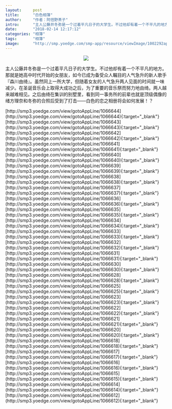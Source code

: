 ```yaml
---
layout:     post
title:      "白色相簿"
author:     "作者：阿倍野茶子"
intro:      "主人公藤井冬弥是一个过着平凡日子的大学生。不过他却有着一个不平凡的地方。那就是她高中时代开始的女朋友，如今已成为备受众人瞩目的人气急升的新人歌手『森川由绮』。虽然同上一所大学，但随着女友的人气急升两人见面的时间就一味减少。在圣诞音乐会上取得大成功之后，为了重要的音乐祭而努力地由绮。两人越来越难相见。之后由绮在集训的别墅里，看到同一事务所的前辈也就是顶级偶像的绪方理奈和冬弥的合照后受到了打击——白色的恋之相册将会如何发展！？"
date:       "2018-02-14 12:17:12"
categories: "相簿"
tags:       "相簿"
image:      "http://smp.yoedge.com/smp-app/resource/viewImage/1002292appline.png"
---
```

<div style="text-align: center">
<p><img src="http://smp.yoedge.com/smp-app/resource/viewImage/1002292appline.png"/></p>
</div>
<p class="post-meta">
<span>主人公藤井冬弥是一个过着平凡日子的大学生。不过他却有着一个不平凡的地方。那就是她高中时代开始的女朋友，如今已成为备受众人瞩目的人气急升的新人歌手『森川由绮』。虽然同上一所大学，但随着女友的人气急升两人见面的时间就一味减少。在圣诞音乐会上取得大成功之后，为了重要的音乐祭而努力地由绮。两人越来越难相见。之后由绮在集训的别墅里，看到同一事务所的前辈也就是顶级偶像的绪方理奈和冬弥的合照后受到了打击——白色的恋之相册将会如何发展！？</span>
</p>
[http://smp3.yoedge.com/view/gotoAppLine/1066644](http://smp3.yoedge.com/view/gotoAppLine/1066644){:target="_blank"}
[http://smp3.yoedge.com/view/gotoAppLine/1066643](http://smp3.yoedge.com/view/gotoAppLine/1066643){:target="_blank"}
[http://smp3.yoedge.com/view/gotoAppLine/1066642](http://smp3.yoedge.com/view/gotoAppLine/1066642){:target="_blank"}
[http://smp3.yoedge.com/view/gotoAppLine/1066641](http://smp3.yoedge.com/view/gotoAppLine/1066641){:target="_blank"}
[http://smp3.yoedge.com/view/gotoAppLine/1066640](http://smp3.yoedge.com/view/gotoAppLine/1066640){:target="_blank"}
[http://smp3.yoedge.com/view/gotoAppLine/1066639](http://smp3.yoedge.com/view/gotoAppLine/1066639){:target="_blank"}
[http://smp3.yoedge.com/view/gotoAppLine/1066638](http://smp3.yoedge.com/view/gotoAppLine/1066638){:target="_blank"}
[http://smp3.yoedge.com/view/gotoAppLine/1066637](http://smp3.yoedge.com/view/gotoAppLine/1066637){:target="_blank"}
[http://smp3.yoedge.com/view/gotoAppLine/1066636](http://smp3.yoedge.com/view/gotoAppLine/1066636){:target="_blank"}
[http://smp3.yoedge.com/view/gotoAppLine/1066635](http://smp3.yoedge.com/view/gotoAppLine/1066635){:target="_blank"}
[http://smp3.yoedge.com/view/gotoAppLine/1066634](http://smp3.yoedge.com/view/gotoAppLine/1066634){:target="_blank"}
[http://smp3.yoedge.com/view/gotoAppLine/1066633](http://smp3.yoedge.com/view/gotoAppLine/1066633){:target="_blank"}
[http://smp3.yoedge.com/view/gotoAppLine/1066632](http://smp3.yoedge.com/view/gotoAppLine/1066632){:target="_blank"}
[http://smp3.yoedge.com/view/gotoAppLine/1066631](http://smp3.yoedge.com/view/gotoAppLine/1066631){:target="_blank"}
[http://smp3.yoedge.com/view/gotoAppLine/1066630](http://smp3.yoedge.com/view/gotoAppLine/1066630){:target="_blank"}
[http://smp3.yoedge.com/view/gotoAppLine/1066628](http://smp3.yoedge.com/view/gotoAppLine/1066628){:target="_blank"}
[http://smp3.yoedge.com/view/gotoAppLine/1066625](http://smp3.yoedge.com/view/gotoAppLine/1066625){:target="_blank"}
[http://smp3.yoedge.com/view/gotoAppLine/1066623](http://smp3.yoedge.com/view/gotoAppLine/1066623){:target="_blank"}
[http://smp3.yoedge.com/view/gotoAppLine/1066622](http://smp3.yoedge.com/view/gotoAppLine/1066622){:target="_blank"}
[http://smp3.yoedge.com/view/gotoAppLine/1066621](http://smp3.yoedge.com/view/gotoAppLine/1066621){:target="_blank"}
[http://smp3.yoedge.com/view/gotoAppLine/1066620](http://smp3.yoedge.com/view/gotoAppLine/1066620){:target="_blank"}
[http://smp3.yoedge.com/view/gotoAppLine/1066618](http://smp3.yoedge.com/view/gotoAppLine/1066618){:target="_blank"}
[http://smp3.yoedge.com/view/gotoAppLine/1066617](http://smp3.yoedge.com/view/gotoAppLine/1066617){:target="_blank"}
[http://smp3.yoedge.com/view/gotoAppLine/1066616](http://smp3.yoedge.com/view/gotoAppLine/1066616){:target="_blank"}
[http://smp3.yoedge.com/view/gotoAppLine/1066615](http://smp3.yoedge.com/view/gotoAppLine/1066615){:target="_blank"}
[http://smp3.yoedge.com/view/gotoAppLine/1066614](http://smp3.yoedge.com/view/gotoAppLine/1066614){:target="_blank"}
[http://smp3.yoedge.com/view/gotoAppLine/1066612](http://smp3.yoedge.com/view/gotoAppLine/1066612){:target="_blank"}


